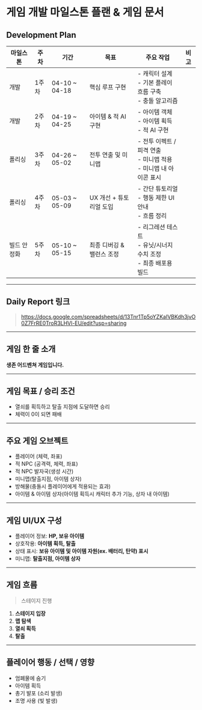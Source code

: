 
# 게임 개발 마일스톤 플랜 & 게임 문서

## Development Plan

| 마일스톤 | 주차 | 기간 | 목표 | 주요 작업 | 비고 |
|----------|------|-------|-------|------------|------|
| 개발 | 1주차 | 04-10 ~ 04-18 | 핵심 루프 구현 | - 캐릭터 설계<br>- 기본 플레이 흐름 구축<br>- 충돌 알고리즘 |  |
| 개발 | 2주차 | 04-19 ~ 04-25 | 아이템 & 적 AI 구현 | - 아이템 객체 <br>- 아이템 획득<br>- 적 AI 구현 |  |
| 폴리싱 | 3주차 | 04-26 ~ 05-02 | 전투 연출 및 미니맵 | - 전투 이펙트 / 피격 연출<br>- 미니맵 적용<br>- 미니맵 내 아이콘 표시 |  |
| 폴리싱 | 4주차 | 05-03 ~ 05-09 | UX 개선 + 튜토리얼 도입 | - 간단 튜토리얼<br>- 행동 제한 UI 안내<br>- 흐름 정리 |  |
| 빌드 안정화 | 5주차 | 05-10 ~ 05-15 | 최종 디버깅 & 밸런스 조정 | - 리그레션 테스트<br>- 유닛/시너지 수치 조정<br>- 최종 배포용 빌드 |  |

---

## Daily Report 링크

> https://docs.google.com/spreadsheets/d/13Tnr1Tp5oYZKaIVBKdh3jvO0Z7FrRE0TroR3LHVl-EU/edit?usp=sharing

---

## 게임 한 줄 소개

**생존 어드벤쳐 게임입니다.**

---

## 게임 목표 / 승리 조건

- 열쇠를 획득하고 탈출 지점에 도달하면 승리
- 체력이 0이 되면 패배


---

## 주요 게임 오브젝트

- 플레이어 (체력, 좌표)
- 적 NPC (공격력, 체력, 좌표)
- 적 NPC 발자국(생성 시간)
- 미니맵(탈출지점, 아이템 상자)
- 방해물(충돌시 플레이어에게 적용되는 효과)
- 아이템 & 아이템 상자(아이템 획득시 캐릭터 추가 기능, 상자 내 아이템)


---

## 게임 UI/UX 구성

- 플레이어 정보: **HP, 보유 아이템**
- 상호작용: **아이템 획득, 탈출**
- 상태 표시: **보유 아이템 및 아이템 자원(ex. 배터리, 탄약) 표시**
- 미니맵: **탈출지점, 아이템 상자**

---

## 게임 흐름

> 스테이지 진행

1. **스테이지 입장**  
2. **맵 탐색**
3. **열쇠 획득**
4. **탈출**

---

## 플레이어 행동 / 선택 / 영향

- 엄폐물에 숨기
- 아이템 획득
- 총기 발포 (소리 발생)
- 조명 사용 (빛 발생)


